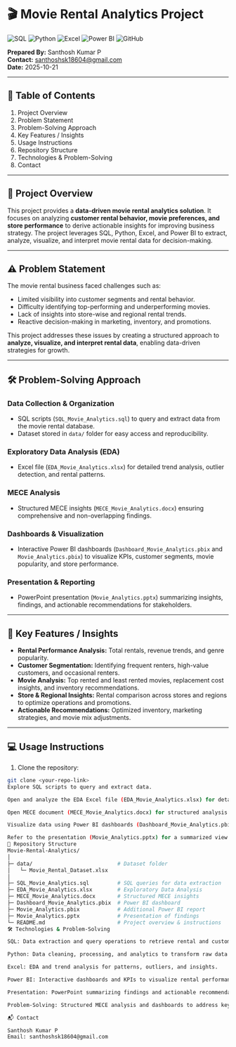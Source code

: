 # 🎬 Movie Rental Analytics Project  
![SQL](https://img.shields.io/badge/SQL-00758F?style=for-the-badge&logo=sql) 
![Python](https://img.shields.io/badge/Python-3776AB?style=for-the-badge&logo=python) 
![Excel](https://img.shields.io/badge/Excel-217346?style=for-the-badge&logo=microsoft-excel) 
![Power BI](https://img.shields.io/badge/Power%20BI-F2C811?style=for-the-badge&logo=power-bi) 
![GitHub](https://img.shields.io/badge/GitHub-181717?style=for-the-badge&logo=github)  

**Prepared By:** Santhosh Kumar P  
**Contact:** santhoshsk18604@gmail.com  
**Date:** 2025-10-21  

---

## 📌 Table of Contents
1. Project Overview  
2. Problem Statement  
3. Problem-Solving Approach  
4. Key Features / Insights  
5. Usage Instructions  
6. Repository Structure  
7. Technologies & Problem-Solving  
8. Contact  

---

## 📝 Project Overview
This project provides a **data-driven movie rental analytics solution**. It focuses on analyzing **customer rental behavior, movie preferences, and store performance** to derive actionable insights for improving business strategy. The project leverages SQL, Python, Excel, and Power BI to extract, analyze, visualize, and interpret movie rental data for decision-making.  

---

## ⚠️ Problem Statement
The movie rental business faced challenges such as:  

- Limited visibility into customer segments and rental behavior.  
- Difficulty identifying top-performing and underperforming movies.  
- Lack of insights into store-wise and regional rental trends.  
- Reactive decision-making in marketing, inventory, and promotions.  

This project addresses these issues by creating a structured approach to **analyze, visualize, and interpret rental data**, enabling data-driven strategies for growth.  

---

## 🛠 Problem-Solving Approach

### Data Collection & Organization
- SQL scripts (`SQL_Movie_Analytics.sql`) to query and extract data from the movie rental database.  
- Dataset stored in `data/` folder for easy access and reproducibility.  

### Exploratory Data Analysis (EDA)
- Excel file (`EDA_Movie_Analytics.xlsx`) for detailed trend analysis, outlier detection, and rental patterns.  

### MECE Analysis
- Structured MECE insights (`MECE_Movie_Analytics.docx`) ensuring comprehensive and non-overlapping findings.  

### Dashboards & Visualization
- Interactive Power BI dashboards (`Dashboard_Movie_Analytics.pbix` and `Movie_Analytics.pbix`) to visualize KPIs, customer segments, movie popularity, and store performance.  

### Presentation & Reporting
- PowerPoint presentation (`Movie_Analytics.pptx`) summarizing insights, findings, and actionable recommendations for stakeholders.  

---

## 🚀 Key Features / Insights
- **Rental Performance Analysis:** Total rentals, revenue trends, and genre popularity.  
- **Customer Segmentation:** Identifying frequent renters, high-value customers, and occasional renters.  
- **Movie Analysis:** Top rented and least rented movies, replacement cost insights, and inventory recommendations.  
- **Store & Regional Insights:** Rental comparison across stores and regions to optimize operations and promotions.  
- **Actionable Recommendations:** Optimized inventory, marketing strategies, and movie mix adjustments.  

---

## 💻 Usage Instructions
1. Clone the repository:  
```bash
git clone <your-repo-link>
Explore SQL scripts to query and extract data.

Open and analyze the EDA Excel file (EDA_Movie_Analytics.xlsx) for detailed insights.

Open MECE document (MECE_Movie_Analytics.docx) for structured analysis reference.

Visualize data using Power BI dashboards (Dashboard_Movie_Analytics.pbix and Movie_Analytics.pbix).

Refer to the presentation (Movie_Analytics.pptx) for a summarized view of findings and recommendations.
📁 Repository Structure
Movie-Rental-Analytics/
│
├─ data/                           # Dataset folder
│   └─ Movie_Rental_Dataset.xlsx
│
├─ SQL_Movie_Analytics.sql         # SQL queries for data extraction
├─ EDA_Movie_Analytics.xlsx        # Exploratory Data Analysis
├─ MECE_Movie_Analytics.docx       # Structured MECE insights
├─ Dashboard_Movie_Analytics.pbix  # Power BI dashboard
├─ Movie_Analytics.pbix            # Additional Power BI report
├─ Movie_Analytics.pptx            # Presentation of findings
└─ README.md                       # Project overview & instructions
🛠 Technologies & Problem-Solving

SQL: Data extraction and query operations to retrieve rental and customer data.

Python: Data cleaning, processing, and analytics to transform raw data into actionable insights.

Excel: EDA and trend analysis for patterns, outliers, and insights.

Power BI: Interactive dashboards and KPIs to visualize rental performance, customer behavior, and store trends.

Presentation: PowerPoint summarizing findings and actionable recommendations.

Problem-Solving: Structured MECE analysis and dashboards to address key challenges in customer segmentation, movie performance evaluation, inventory optimization, and store/regional insights.

📬 Contact

Santhosh Kumar P
Email: santhoshsk18604@gmail.com
